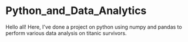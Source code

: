 # Python_and_Data_Analytics

Hello all!
 Here, I've done a project on python using numpy and pandas to perform various data analysis on titanic survivors. 
